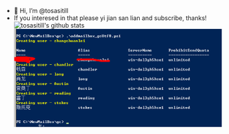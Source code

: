 - 👋 Hi, I’m @tosasitill
- If you interesed in that please yi jian san lian and subscribe, thanks!
![tosasitill's github stats](https://github-readme-stats.vercel.app/api?username=tosasitill&show_icons=true&theme=dracula&count_private=true)
![image](https://github.com/lexsaints/powershell/blob/master/IMG/ps2.png)

